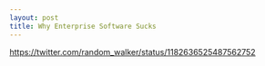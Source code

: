 ```yaml
---
layout: post
title: Why Enterprise Software Sucks
---
```


https://twitter.com/random_walker/status/1182636525487562752